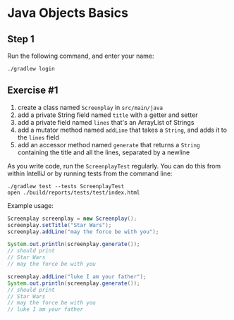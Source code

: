 # Java Objects Basics

## Step 1

Run the following command, and enter your name:

```
./gradlew login
```

## Exercise #1

1. create a class named `Screenplay` in `src/main/java`
1. add a private String field named `title` with a getter and setter
1. add a private field named `lines` that's an ArrayList of Strings
1. add a mutator method named `addLine` that takes a `String`, and adds it to the `lines` field
1. add an accessor method named `generate` that returns a `String` containing the title and all the lines, separated by a newline

As you write code, run the `ScreenplayTest` regularly. You can do this from within IntelliJ or by running tests from the command line:

```
./gradlew test --tests ScreenplayTest
open ./build/reports/tests/test/index.html
```

Example usage:

```java
Screenplay screenplay = new Screenplay();
screenplay.setTitle("Star Wars");
screenplay.addLine("may the force be with you");

System.out.println(screenplay.generate());
// should print
// Star Wars
// may the force be with you

screenplay.addLine("luke I am your father");
System.out.println(screenplay.generate());
// should print
// Star Wars
// may the force be with you
// luke I am your father
```
